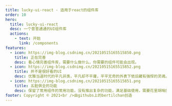 ```yaml
---
title: lucky-ui-react - 适用于react的组件库
order: 10
hero:
  title: lucky-ui-react
  desc: 一个普普通通的UI组件库
  actions:
    - text: 开始
      link: /components
features:
  - icon: https://img-blog.csdnimg.cn/20210515165515850.png
    title: 正在完善
    desc: 看心情完善组件库，需要什么做什么，你需要的组件可能会出现。
  - icon: https://img-blog.csdnimg.cn/20210515165515852.png
    title: 并不是很好看的UI
    desc: 优雅当道时代的平凡异类，平凡却不平庸，平平无奇的外表下依旧藏有强悍的灵魂。
  - icon: https://img-blog.csdnimg.cn/20210515165515851.png
    title: 五脏俱全的功能
    desc: 保留了常用组件的常用功能，没有推出复杂的功能，满足基础使用，需要花里胡哨的操作，对不起，没有！
footer: Copyright © 2021<br />由githubs上的bertilchan创造
---
```

